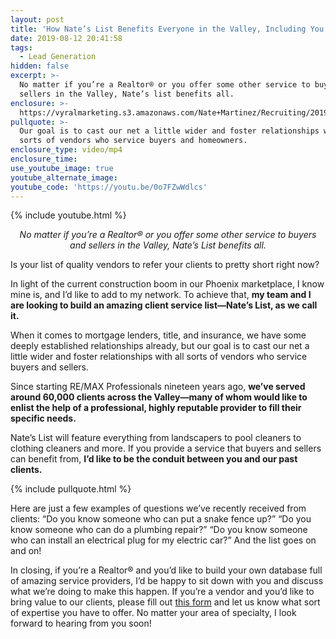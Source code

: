 ```yaml
---
layout: post
title: 'How Nate’s List Benefits Everyone in the Valley, Including You'
date: 2019-08-12 20:41:58
tags:
  - Lead Generation
hidden: false
excerpt: >-
  No matter if you’re a Realtor® or you offer some other service to buyers and
  sellers in the Valley, Nate’s list benefits all.
enclosure: >-
  https://vyralmarketing.s3.amazonaws.com/Nate+Martinez/Recruiting/2019/Client+Service+List.mp4
pullquote: >-
  Our goal is to cast our net a little wider and foster relationships with all
  sorts of vendors who service buyers and homeowners.
enclosure_type: video/mp4
enclosure_time:
use_youtube_image: true
youtube_alternate_image:
youtube_code: 'https://youtu.be/0o7FZwWdlcs'
---
```


{% include youtube.html %}

<p style="text-align: center;"><em>No matter if you’re a Realtor® or you offer some other service to buyers and sellers in the Valley, Nate’s List benefits all.</em></p>

Is your list of quality vendors to refer your clients to pretty short right now?&nbsp;

In light of the current construction boom in our Phoenix marketplace, I know mine is, and I’d like to add to my network. To achieve that, **my team and I are looking to build an amazing client service list—Nate’s List, as we call it.&nbsp;**

When it comes to mortgage lenders, title, and insurance, we have some deeply established relationships already, but our goal is to cast our net a little wider and foster relationships with all sorts of vendors who service buyers and sellers.&nbsp;

Since starting RE/MAX Professionals nineteen years ago, **we’ve served around 60,000 clients across the Valley—many of whom would like to enlist the help of a professional, highly reputable provider to fill their specific needs.**&nbsp;

Nate’s List will feature everything from landscapers to pool cleaners to clothing cleaners and more. If you provide a service that buyers and sellers can benefit from, **I’d like to be the conduit between you and our past clients.**

{% include pullquote.html %}

Here are just a few examples of questions we’ve recently received from clients: “Do you know someone who can put a snake fence up?” “Do you know someone who can do a plumbing repair?” “Do you know someone who can install an electrical plug for my electric car?” And the list goes on and on\!&nbsp;

In closing, if you’re a Realtor® and you’d like to build your own database full of amazing service providers, I’d be happy to sit down with you and discuss what we’re doing to make this happen. If you’re a vendor and you’d like to bring value to our clients, please fill out <a href="https://forms.gle/DtxftHxtrSSTbzXh6" target="_blank">this form</a> and let us know what sort of expertise you have to offer. No matter your area of specialty, I look forward to hearing from you soon\!&nbsp;